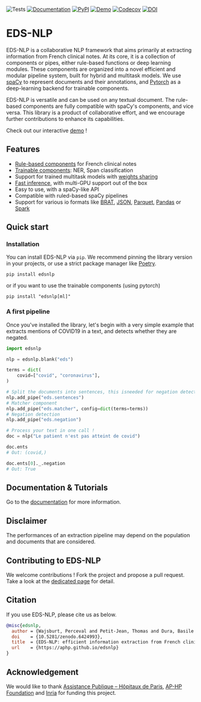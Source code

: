 ![Tests](https://img.shields.io/github/actions/workflow/status/aphp/edsnlp/tests.yml?branch=master&label=tests&style=flat-square)
[![Documentation](https://img.shields.io/github/actions/workflow/status/aphp/edsnlp/documentation.yml?branch=master&label=docs&style=flat-square)](https://aphp.github.io/edsnlp/latest/)
[![PyPI](https://img.shields.io/pypi/v/edsnlp?color=blue&style=flat-square)](https://pypi.org/project/edsnlp/)
[![Demo](https://img.shields.io/badge/demo%20%F0%9F%9A%80-streamit-grean?style=flat-square)](https://aphp.github.io/edsnlp/demo/)
[![Codecov](https://img.shields.io/codecov/c/github/aphp/edsnlp?logo=codecov&style=flat-square)](https://codecov.io/gh/aphp/edsnlp)
[![DOI](https://zenodo.org/badge/467585436.svg)](https://zenodo.org/badge/latestdoi/467585436)


EDS-NLP
=======

EDS-NLP is a collaborative NLP framework that aims primarily at extracting information from French clinical notes.
At its core, it is a collection of components or pipes, either rule-based functions or
deep learning modules. These components are organized into a novel efficient and modular pipeline system, built for hybrid and multitask models. We use [spaCy](https://spacy.io) to represent documents and their annotations, and [Pytorch](https://pytorch.org/) as a deep-learning backend for trainable components.

EDS-NLP is versatile and can be used on any textual document. The rule-based components are fully compatible with spaCy's components, and vice versa. This library is a product of collaborative effort, and we encourage further contributions to enhance its capabilities.

Check out our interactive [demo](https://aphp.github.io/edsnlp/demo/) !

## Features

- [Rule-based components](https://aphp.github.io/edsnlp/latest/pipes/) for French clinical notes
- [Trainable components](https://aphp.github.io/edsnlp/latest/pipes/trainable): NER, Span classification
- Support for trained multitask models with [weights sharing](https://aphp.github.io/edsnlp/latest/concepts/torch-component/#sharing-subcomponents)
- [Fast inference](https://aphp.github.io/edsnlp/latest/concepts/inference/), with multi-GPU support out of the box
- Easy to use, with a spaCy-like API
- Compatible with ruled-based spaCy pipelines
- Support for various io formats like [BRAT](https://aphp.github.io/edsnlp/latest/data/standoff/), [JSON](https://aphp.github.io/edsnlp/latest/data/json/), [Parquet](https://aphp.github.io/edsnlp/latest/data/parquet/), [Pandas](https://aphp.github.io/edsnlp/latest/data/pandas/) or [Spark](https://aphp.github.io/edsnlp/latest/data/spark/)

## Quick start

### Installation

You can install EDS-NLP via `pip`. We recommend pinning the library version in your projects, or use a strict package manager like [Poetry](https://python-poetry.org/).

```shell
pip install edsnlp
```

or if you want to use the trainable components (using pytorch)

```shell
pip install "edsnlp[ml]"
```

### A first pipeline

Once you've installed the library, let's begin with a very simple example that extracts mentions of COVID19 in a text, and detects whether they are negated.

```python
import edsnlp

nlp = edsnlp.blank("eds")

terms = dict(
    covid=["covid", "coronavirus"],
)

# Split the documents into sentences, this isneeded for negation detection
nlp.add_pipe("eds.sentences")
# Matcher component
nlp.add_pipe("eds.matcher", config=dict(terms=terms))
# Negation detection
nlp.add_pipe("eds.negation")

# Process your text in one call !
doc = nlp("Le patient n'est pas atteint de covid")

doc.ents
# Out: (covid,)

doc.ents[0]._.negation
# Out: True
```

## Documentation & Tutorials

Go to the [documentation](https://aphp.github.io/edsnlp) for more information.

## Disclaimer

The performances of an extraction pipeline may depend on the population and documents that are considered.

## Contributing to EDS-NLP

We welcome contributions ! Fork the project and propose a pull request.
Take a look at the [dedicated page](https://aphp.github.io/edsnlp/latest/contributing/) for detail.

## Citation

If you use EDS-NLP, please cite us as below.

```bibtex
@misc{edsnlp,
  author = {Wajsburt, Perceval and Petit-Jean, Thomas and Dura, Basile and Cohen, Ariel and Jean, Charline and Bey, Romain},
  doi    = {10.5281/zenodo.6424993},
  title  = {EDS-NLP: efficient information extraction from French clinical notes},
  url    = {https://aphp.github.io/edsnlp}
}
```

## Acknowledgement

We would like to thank [Assistance Publique – Hôpitaux de Paris](https://www.aphp.fr/), [AP-HP Foundation](https://fondationrechercheaphp.fr/) and [Inria](https://www.inria.fr) for funding this project.
